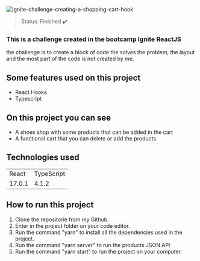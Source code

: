 ![ignite-challenge-creating-a-shopping-cart-hook](https://user-images.githubusercontent.com/50122135/181277202-0e0cc823-8848-4140-8dc2-0abf711e9e64.png)

> Status: Finished ✔️

### This is a challenge created in the bootcamp Ignite ReactJS
the challenge is to create a block of code the solves the problem, the layout and the most part of the code is not created by me.

## Some features used on this project

* React Hooks
* Typescript

## On this project you can see

* A shoes shop with some products that can be added in the cart
* A functional cart that you can delete or add the products

## Technologies used

<table>
  <tr>
    <td>React</td>
    <td>TypeScript</td>
  </tr>
  
  <tr>
    <td>17.0.1</td>
    <td>4.1.2</td>
  </tr>
</table>

## How to run this project

1) Clone the repositorie from my Github.
2) Enter in the project folder on your code editor.
3) Run the command "yarn" to install all the dependencies used in the project.
4) Run the command "yarn server" to run the products JSON API
5) Run the command "yarn start" to run the project on your computer.
